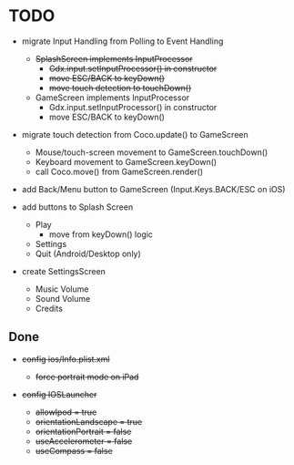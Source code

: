 # TODO

  + migrate Input Handling from Polling to Event Handling
      - ~~SplashScreen implements InputProcessor~~
          - ~~Gdx.input.setInputProcessor() in constructor~~
          - ~~move ESC/BACK to keyDown()~~
          - ~~move touch detection to touchDown()~~
      - GameScreen implements InputProcessor
          - Gdx.input.setInputProcessor() in constructor
          - move ESC/BACK to keyDown()

  + migrate touch detection from Coco.update() to GameScreen
      - Mouse/touch-screen movement to GameScreen.touchDown()
      - Keyboard movement to GameScreen.keyDown()
      - call Coco.move() from GameScreen.render()
  
  + add Back/Menu button to GameScreen (Input.Keys.BACK/ESC on iOS)
  
  + add buttons to Splash Screen
      - Play
          - move from keyDown() logic
      - Settings
      - Quit (Android/Desktop only)
  
  + create SettingsScreen
      - Music Volume
      - Sound Volume
      - Credits
  
## Done

  + ~~config ios/Info.plist.xml~~
      - ~~force portrait mode on iPad~~
      
  + ~~config IOSLauncher~~
      - ~~allowIpod = true~~
      - ~~orientationLandscape = true~~
      - ~~orientationPortrait = false~~
      - ~~useAccelerometer = false~~
      - ~~useCompass = false~~